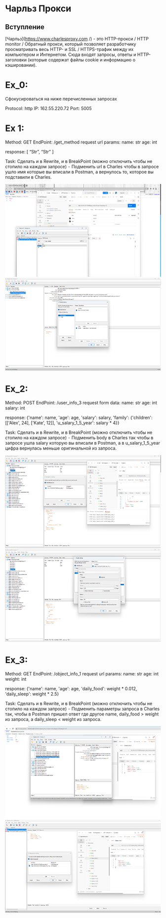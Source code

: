 # Чарльз Прокси


## Вступление

[Чарльз](https://www.charlesproxy.com /) - это HTTP-прокси / HTTP monitor / Обратный прокси, который позволяет разработчику просматривать весь HTTP- и SSL / HTTPS-трафик между их компьютером и Интернетом. Сюда входят запросы, ответы и HTTP-заголовки (которые содержат файлы cookie и информацию о кэшировании).

# Ex_0: 
Сфокусироваться на ниже перечисленных запросах

Protocol: http
IP: 162.55.220.72
Port: 5005
# Ex 1:
Method: GET EndPoint: /get_method request url params: name: str age: int

response: [ “Str”, “Str” ]

Task: Сделать и в Rewrite, и в BreakPoint (можно отключить чтобы не стопило на каждом запросе) ⁃ Подменить url в Charles чтобы в запросе ушло имя которые вы вписали в Postman, а вернулось то, которое вы подставили в Charles.


<img src="https://github.com/NadiDU/Charles/blob/main/HW/1.png" width="600" height="300"/>
<img src="https://github.com/NadiDU/Charles/blob/main/HW/2.png" width="600" height="300"/>
  
# Ex_2:
Method: POST
EndPoint: /user_info_3
request form data: 
 name: str
 age: int
 salary: int

response: 
{'name': name,
          'age': age,
          'salary': salary,
          'family': {'children': [['Alex', 24], ['Kate', 12]],
                     'u_salary_1_5_year': salary * 4}}

Task:
Сделать и в Rewrite, и в BreakPoint (можно отключить чтобы не стопило на каждом запросе)
 ⁃ Подменить body в Charles так чтобы в запросе ушла salary которую вы вписали в Postman, а в u_salary_1_5_year цифра вернулась меньше оригинальной из запроса.
 
 <img src="https://github.com/NadiDU/Charles/blob/main/HW/3.png" width="600" height="300"/>
<img src="https://github.com/NadiDU/Charles/blob/main/HW/4.png" width="600" height="300"/>

# Ex_3:
Method: GET
EndPoint: /object_info_1
request url params: 
 name: str
 age: int
 weight: int

response: 
{'name': name,
          'age': age,
          'daily_food': weight * 0.012,
          'daily_sleep': weight * 2.5}

Task:
Сделать и в Rewrite, и в BreakPoint (можно отключить чтобы не стопило на каждом запросе)
 ⁃ Подменить параметры запроса в Charles так, чтобы в Postman пришел ответ где другое name, daily_food > weight из запроса, а daily_sleep < weight из запроса.

 <img src="https://github.com/NadiDU/Charles/blob/main/HW/5.png" width="600" height="300"/>
<img src="https://github.com/NadiDU/Charles/blob/main/HW/6.png" width="600" height="300"/>
